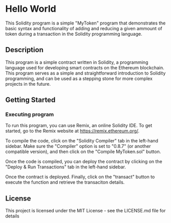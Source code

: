 # Hello World

This Solidity program is a simple "MyToken" program that demonstrates the basic syntax and functionality of adding and reducing a given ammount of token during a transaction in the Solidity programming language.

## Description

This program is a simple contract written in Solidity, a programming language used for developing smart contracts on the Ethereum blockchain. This program serves as a simple and straightforward introduction to Solidity programming, and can be used as a stepping stone for more complex projects in the future.

## Getting Started

### Executing program

To run this program, you can use Remix, an online Solidity IDE. To get started, go to the Remix website at https://remix.ethereum.org/.


To compile the code, click on the "Solidity Compiler" tab in the left-hand sidebar. Make sure the "Compiler" option is set to "0.8.7" (or another compatible version), and then click on the "Compile MyToken.sol" button.

Once the code is compiled, you can deploy the contract by clicking on the "Deploy & Run Transactions" tab in the left-hand sidebar.

Once the contract is deployed. Finally, click on the "transact" button to execute the function and retrieve the transaciton details.


## License

This project is licensed under the MIT License - see the LICENSE.md file for details
